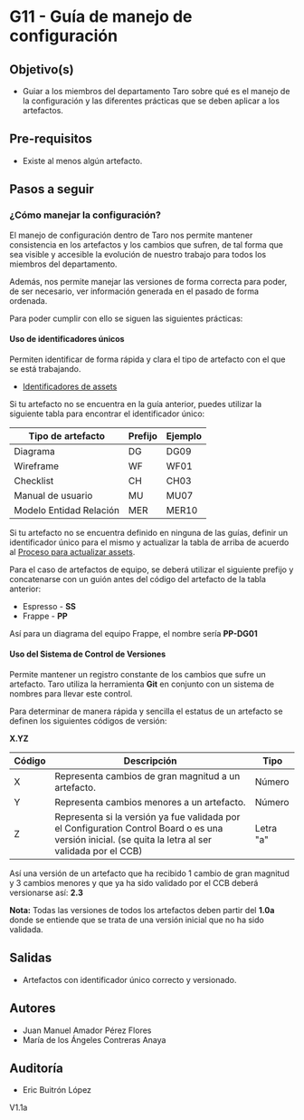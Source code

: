 # G11 - Guía de manejo de configuración

## Objetivo(s)

- Guiar a los miembros del departamento Taro sobre qué es el manejo de la configuración y las diferentes prácticas que se deben aplicar a los artefactos.

## Pre-requisitos

- Existe al menos algún artefacto.

## Pasos a seguir

### ¿Cómo manejar la configuración?

El manejo de configuración dentro de Taro nos permite mantener consistencia en los artefactos y los cambios que sufren, de tal forma que sea visible y accesible la evolución de nuestro trabajo para todos los miembros del departamento. 

Además, nos permite manejar las versiones de forma correcta para poder, de ser necesario, ver información generada en el pasado de forma ordenada.

Para poder cumplir con ello se siguen las siguientes prácticas:

#### Uso de identificadores únicos

Permiten identificar de forma rápida y clara el tipo de artefacto con el que se está trabajando.

- [Identificadores de assets](https://taro-it.github.io/docs/guias/G02-guia-definicion-assets)

Si tu artefacto no se encuentra en la guía anterior, puedes utilizar la siguiente tabla para encontrar el identificador único:

| Tipo de artefacto       | Prefijo | Ejemplo |
| ----------------------- | ------- | ------- |
| Diagrama                | DG      | DG09    |
| Wireframe               | WF      | WF01    |
| Checklist               | CH      | CH03    |
| Manual de usuario       | MU      | MU07    |
| Modelo Entidad Relación | MER     | MER10   |

Si tu artefacto no se encuentra definido en ninguna de las guías, definir un identificador único para el mismo y actualizar la tabla de arriba de acuerdo al [Proceso para actualizar assets](https://github.com/Taro-IT/docs/pull/75).

Para el caso de artefactos de equipo, se deberá utilizar el siguiente prefijo y concatenarse con un guión antes del código del artefacto de la tabla anterior:

- Espresso - **SS**
- Frappe - **PP**

Así para un diagrama del equipo Frappe, el nombre sería **PP-DG01**

#### Uso del Sistema de Control de Versiones

Permite mantener un registro constante de los cambios que sufre un artefacto. Taro utiliza la herramienta **Git** en conjunto con un sistema de nombres para llevar este control.

Para determinar de manera rápida y sencilla el estatus de un artefacto se definen los siguientes códigos de versión:

**X.YZ**

| Código | Descripción                                                  | Tipo      |
| ------ | ------------------------------------------------------------ | --------- |
| X      | Representa cambios de gran magnitud a un artefacto.          | Número    |
| Y      | Representa cambios menores a un artefacto.                   | Número    |
| Z      | Representa si la versión ya fue validada por el Configuration Control Board o es una versión inicial. (se quita la letra al ser validada por el CCB) | Letra "a" |

Así una versión de un artefacto que ha recibido 1 cambio de gran magnitud y 3 cambios menores y que ya ha sido validado por el CCB deberá versionarse así: **2.3**

**Nota:** Todas las versiones de todos los artefactos deben partir del **1.0a** donde se entiende que se trata de una versión inicial que no ha sido validada.

## Salidas

- Artefactos con identificador único correcto y versionado.

## Autores

- Juan Manuel Amador Pérez Flores
- María de los Ángeles Contreras Anaya

## Auditoría

- Eric Buitrón López

V1.1a
